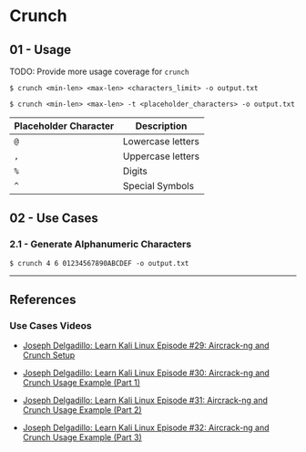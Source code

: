 # Crunch

## 01 - Usage

TODO: Provide more usage coverage for `crunch`

```
$ crunch <min-len> <max-len> <characters_limit> -o output.txt

$ crunch <min-len> <max-len> -t <placeholder_characters> -o output.txt
```

| Placeholder Character | Description       |
| --------------------- | ----------------- |
| `@`                   | Lowercase letters |
| `,`                   | Uppercase letters |
| `%`                   | Digits            |
| `^`                   | Special Symbols   |

## 02 - Use Cases

### 2.1 - Generate Alphanumeric Characters

```
$ crunch 4 6 01234567890ABCDEF -o output.txt
```

---
## References

### Use Cases Videos

- [Joseph Delgadillo: Learn Kali Linux Episode #29: Aircrack-ng and Crunch Setup](https://www.youtube.com/watch?v=El0n-5GWLwg)

- [Joseph Delgadillo: Learn Kali Linux Episode #30: Aircrack-ng and Crunch Usage Example (Part 1)](https://www.youtube.com/watch?v=AaYrLgFyzKo)

- [Joseph Delgadillo: Learn Kali Linux Episode #31: Aircrack-ng and Crunch Usage Example (Part 2)](https://www.youtube.com/watch?v=0neCVf3BeNE)

- [Joseph Delgadillo: Learn Kali Linux Episode #32: Aircrack-ng and Crunch Usage Example (Part 3)](https://www.youtube.com/watch?v=5filvpuHWls)